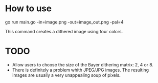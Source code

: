 # How to use
go run main.go -in=image.png -out=image_out.png -pal=4

This command creates a dithered image using four colors.

# TODO
 - Allow users to choose the size of the Bayer dithering matrix: 2, 4 or 8.
 - There is definitely a problem whith JPEG/JPG images. The resulting images are usually a very unappealing soup of pixels.